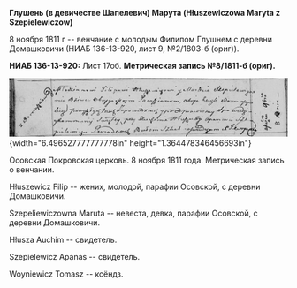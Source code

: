 **Глушень (в девичестве Шапелевич) Марута (Hłuszewiczowa Maryta z
Szepielewiczow)**

8 ноября 1811 г -- венчание с молодым Филипом Глушнем с деревни
Домашковичи (НИАБ 136-13-920, лист 9, №2/1803-б (ориг)).

**НИАБ 136-13-920:** Лист 17об. **Метрическая запись №8/1811-б (ориг).**

![](./media/31bd11a2cbb9e010b92a1723bb4f6611a58a388d.png){width="6.496527777777778in"
height="1.364478346456693in"}

Осовская Покровская церковь. 8 ноября 1811 года. Метрическая запись о
венчании.

Hłuszewicz Filip -- жених, молодой, парафии Осовской, с деревни
Домашковичи.

Szepeliewiczowna Maruta -- невеста, девка, парафии Осовской, с деревни
Домашковичи.

Hłuszа Auchim -- свидетель.

Szepielewicz Apanas -- свидетель.

Woyniewicz Tomasz -- ксёндз.
